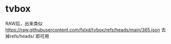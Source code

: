 # tvbox

RAW后，出来类似
https://raw.githubusercontent.com/fslxd/tvbox/refs/heads/main/365.json
去掉refs/heads/  即可用
